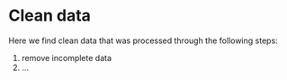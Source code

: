 # Clean data

Here we find clean data that was processed through the following steps:
1. remove incomplete data
2. ...

